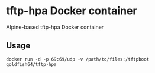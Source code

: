 # tftp-hpa Docker container
Alpine-based tftp-hpa Docker container

## Usage
```docker run -d -p 69:69/udp -v /path/to/files:/tftpboot goldfish64/tftp-hpa```
